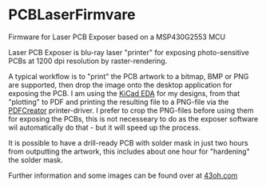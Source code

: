 # PCBLaserFirmvare
Firmware for Laser PCB Exposer based on a MSP430G2553 MCU

Laser PCB Exposer is blu-ray laser "printer" for exposing photo-sensitive PCBs at 1200 dpi resolution by raster-rendering.

A typical workflow is to "print" the PCB artwork to a bitmap, BMP or PNG are supported, then drop the image onto the desktop application for exposing the PCB. I am using the [KiCad EDA](http://kicad-pcb.org/) for my designs, from that "plotting" to PDF and printing the resulting file to a PNG-file via the [PDFCreator](http://www.pdfforge.org/pdfcreator) printer-driver. I prefer to crop the PNG-files before using them for exposing the PCBs, this is not necesseary to do as the exposer software wil automatically do that - but it will speed up the process.

It is possible to have a drill-ready PCB with solder mask in just two hours from outputting the artwork, this includes about one hour for "hardening" the solder mask.

Further information and some images can be found over at [43oh.com](http://forum.43oh.com/topic/9645-pcb-laser-exposerprinter/#comment-72756)

